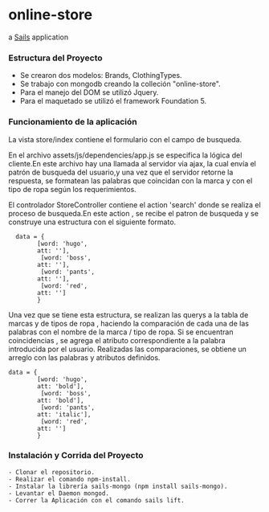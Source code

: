 # online-store

a [Sails](http://sailsjs.org) application

### Estructura del Proyecto

 - Se crearon dos modelos: Brands, ClothingTypes.
 - Se trabajo con mongodb creando la colleción "online-store".
 - Para el manejo del DOM se utilizó Jquery.
 - Para el maquetado se utilizó el framework Foundation 5.
 

### Funcionamiento de la aplicación

La vista store/index contiene el formulario con el campo de busqueda.

 En el archivo assets/js/dependencies/app.js se especifica la lógica del cliente.En este archivo hay una llamada al servidor via ajax, la cual envía el patrón de busqueda del usuario,y una vez que el servidor retorne la respuesta, se formatean las palabras que coincidan con la marca y con el tipo de ropa según los requerimientos.
   
 
 El controlador StoreController contiene el action 'search' donde se realiza el proceso de busqueda.En este action , se recibe el patron de busqueda y se construye una estructura con el siguiente formato.
  
      data = {
            [word: 'hugo',
            att: ''],
             [word: 'boss',
            att: ''],
             [word: 'pants',
            att: ''],
             [word: 'red',
            att: '']
            }
            
  Una vez que se tiene esta estructura, se realizan las querys a la tabla de marcas y de tipos de ropa , haciendo la comparación
   de cada una de las palabras con el nombre de la marca / tipo de ropa. Si se encuentran coincidencias , se agrega el atributo correspondiente a la palabra introducida por el usuario. Realizadas las comparaciones, se obtiene un arreglo con las palabras y atributos definidos.
   
    data = {
            [word: 'hugo',
            att: 'bold'],
             [word: 'boss',
            att: 'bold'],
             [word: 'pants',
            att: 'italic'],
             [word: 'red',
            att: '']
            }
            
  
 ### Instalación y Corrida del Proyecto
    
    - Clonar el repositorio.
    - Realizar el comando npm-install.
    - Instalar la librería sails-mongo (npm install sails-mongo).
    - Levantar el Daemon mongod.
    - Correr la Aplicación con el comando sails lift.
    

